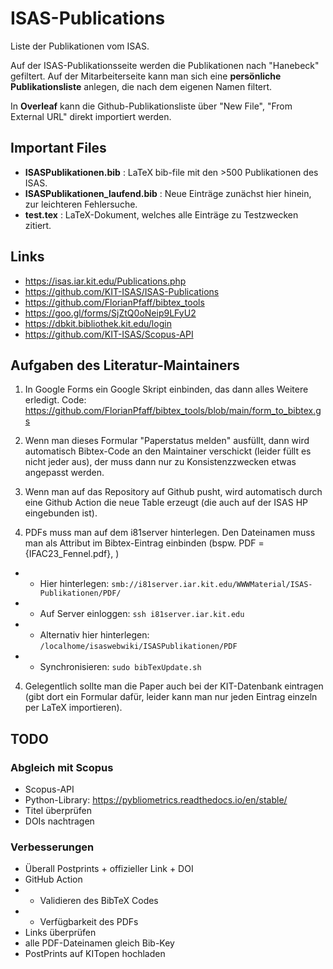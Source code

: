 # ISAS-Publications
Liste der Publikationen vom ISAS. 

Auf der ISAS-Publikationsseite werden die Publikationen nach "Hanebeck" gefiltert. Auf der Mitarbeiterseite kann man sich eine **persönliche Publikationsliste** anlegen, die nach dem eigenen Namen filtert. 

In **Overleaf** kann die Github-Publikationsliste über "New File", "From External URL" direkt importiert werden. 


## Important Files
- **ISASPublikationen.bib** : LaTeX bib-file mit den >500 Publikationen des ISAS.
- **ISASPublikationen_laufend.bib** : Neue Einträge zunächst hier hinein, zur leichteren Fehlersuche.
- **test.tex** : LaTeX-Dokument, welches alle Einträge zu Testzwecken zitiert.


## Links
- https://isas.iar.kit.edu/Publications.php
- https://github.com/KIT-ISAS/ISAS-Publications
- https://github.com/FlorianPfaff/bibtex_tools
- https://goo.gl/forms/SjZtQ0oNeip9LFyU2
- https://dbkit.bibliothek.kit.edu/login
- https://github.com/KIT-ISAS/Scopus-API


## Aufgaben des Literatur-Maintainers

1. In Google Forms ein Google Skript einbinden, das dann alles Weitere erledigt. Code: https://github.com/FlorianPfaff/bibtex_tools/blob/main/form_to_bibtex.gs

1. Wenn man dieses Formular "Paperstatus melden" ausfüllt, dann wird automatisch Bibtex-Code an den Maintainer verschickt (leider füllt es nicht jeder aus), der muss dann nur zu Konsistenzzwecken etwas angepasst werden.

2. Wenn man auf das Repository auf Github pusht, wird automatisch durch eine Github Action die neue Table erzeugt (die auch auf der ISAS HP eingebunden ist).

3. PDFs muss man auf dem i81server hinterlegen. Den Dateinamen muss man als Attribut im Bibtex-Eintrag einbinden (bspw.   PDF = {IFAC23_Fennel.pdf}, )
- - Hier hinterlegen: `smb://i81server.iar.kit.edu/WWWMaterial/ISAS-Publikationen/PDF/`
- - Auf Server einloggen: `ssh i81server.iar.kit.edu`
- - Alternativ hier hinterlegen: `/localhome/isaswebwiki/ISASPublikationen/PDF`
- - Synchronisieren: `sudo bibTexUpdate.sh`

4. Gelegentlich sollte man die Paper auch bei der KIT-Datenbank eintragen (gibt dort ein Formular dafür, leider kann man nur jeden Eintrag einzeln per LaTeX importieren).


## TODO

### Abgleich mit Scopus
- Scopus-API
- Python-Library: https://pybliometrics.readthedocs.io/en/stable/
- Titel überprüfen
- DOIs nachtragen

### Verbesserungen
- Überall Postprints + offizieller Link + DOI
- GitHub Action
- - Validieren des BibTeX Codes
- - Verfügbarkeit des PDFs
- Links überprüfen
- alle PDF-Dateinamen gleich Bib-Key
- PostPrints auf KITopen hochladen





